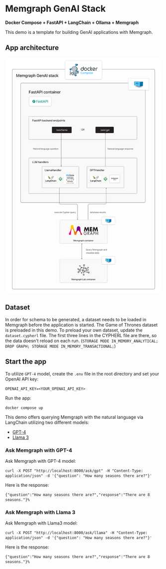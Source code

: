 # Memgraph GenAI Stack
**Docker Compose + FastAPI + LangChain + Ollama + Memgraph**

This demo is a template for building GenAI applications with Memgraph.

## App architecture

![genai-stack](./memgraph-gen-ai-stack.png)

## Dataset 
In order for schema to be generated, a dataset needs to be loaded in Memgraph before the application is started. The Game of Thrones dataset is preloaded in this demo. To preload your own dataset, update the `dataset.cypherl` file.
The first three lines in the CYPHERL file are there, so the data doesn't reload on each run. (`STORAGE MODE IN_MEMORY_ANALYTICAL; DROP GRAPH; STORAGE MODE IN_MEMORY_TRANSACTIONAL;`)

## Start the app

To utilize `GPT-4` model, create the `.env` file in the root directory and set your OpenAI API key:
```
OPENAI_API_KEY=<YOUR_OPENAI_API_KEY>
``` 

Run the app:
```
docker compose up
```

This demo offers querying Memgraph with the natural language via LangChain utilizing two different models:

- [GPT-4](#ask-memgraph-with-gpt-4)
- [Llama 3](#ask-memgraph-with-llama-3)

### Ask Memgraph with GPT-4

Ask Memgraph with GPT-4 model:
```
curl -X POST "http://localhost:8000/ask/gpt" -H "Content-Type: application/json" -d '{"question": "How many seasons there are?"}'
```

Here is the response:
```
{"question":"How many seasons there are?","response":"There are 8 seasons."}% 
```

### Ask Memgraph with Llama 3

Ask Memgraph with Llama3 model:
```
curl -X POST "http://localhost:8000/ask/llama" -H "Content-Type: application/json" -d '{"question": "How many seasons there are?"}' 
```

Here is the response:
```
{"question":"How many seasons there are?","response":"There are 8 seasons."}% 
```
